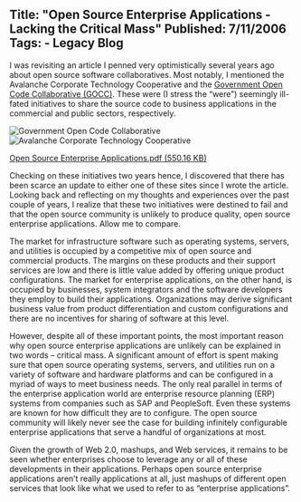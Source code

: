 Title: "Open Source Enterprise Applications - Lacking the Critical Mass"
Published: 7/11/2006
Tags:
    - Legacy Blog
---
I was revisiting an article I penned very optimistically several years ago about open source software collaboratives. Most notably, I mentioned the Avalanche Corporate Technology Cooperative and the [Government Open Code Collaborative (GOCC)](https://en.wikipedia.org/wiki/Government_Open_Code_Collaborative). These were (I stress the “were”) seemingly ill-fated initiatives to share the source code to business applications in the commercial and public sectors, respectively.

![Government Open Code Collaborative](https://s3.amazonaws.com/s3.beckshome.com/20060711-Government-Open-Code-Collaborative.jpg) ![Avalanche Corporate Technology Cooperative](https://s3.amazonaws.com/s3.beckshome.com/20060711-Avalanche-Corporate-Technology-Cooperative.gif)

[Open Source Enterprise Applications.pdf (550.16 KB)](https://s3.amazonaws.com/s3.beckshome.com/20060711-Open-Source-Enterprise-Applications.pdf)

Checking on these initiatives two years hence, I discovered that there has been scarce an update to either one of these sites since I wrote the article. Looking back and reflecting on my thoughts and experiences over the past couple of years, I realize that these two initiatives were destined to fail and that the open source community is unlikely to produce quality, open source enterprise applications. Allow me to compare.

The market for infrastructure software such as operating systems, servers, and utilities is occupied by a competitive mix of open source and commercial products. The margins on these products and their support services are low and there is little value added by offering unique product configurations. The market for enterprise applications, on the other hand, is occupied by businesses, system integrators and the software developers they employ to build their applications. Organizations may derive significant business value from product differentiation and custom configurations and there are no incentives for sharing of software at this level.

However, despite all of these important points, the most important reason why open source enterprise applications are unlikely can be explained in two words – critical mass. A significant amount of effort is spent making sure that open source operating systems, servers, and utilities run on a variety of software and hardware platforms and can be configured in a myriad of ways to meet business needs. The only real parallel in terms of the enterprise application world are enterprise resource planning (ERP) systems from companies such as SAP and PeopleSoft. Even these systems are known for how difficult they are to configure. The open source community will likely never see the case for building infinitely configurable enterprise applications that serve a handful of organizations at most.

Given the growth of Web 2.0, mashups, and Web services, it remains to be seen whether enterprises choose to leverage any or all of these developments in their applications. Perhaps open source enterprise applications aren’t really applications at all, just mashups of different open services that look like what we used to refer to as “enterprise applications”. 